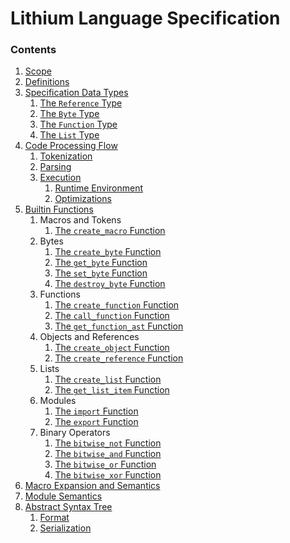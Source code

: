 # Lithium Language Specification

### Contents

1. [Scope](./scope.md)
2. [Definitions](./definitions.md)
3. [Specification Data Types](./data-types/index.md)
	1. [The `Reference` Type](./data-types/reference.md)
	2. [The `Byte` Type](./data-types/buffer.md)
	3. [The `Function` Type](./data-types/function.md)
	4. [The `List` Type](./data-types/list.md)
4. [Code Processing Flow](./process/index.md)
	1. [Tokenization](./process/tokenize.md)
	2. [Parsing](./process/parse.md)
	3. [Execution](./process/execute/index.md)
		1. [Runtime Environment](./process/execute/runtime.md)
		2. [Optimizations](./process/execute/optimize.md)
5. [Builtin Functions](./builtins/index.md)
	1. Macros and Tokens
		1. [The `create_macro` Function](./builtins/create_macro.md)
	2. Bytes
		1. [The `create_byte` Function](./builtins/create_byte.md)
		2. [The `get_byte` Function](./builtins/get_byte.md)
		3. [The `set_byte` Function](./builtins/set_byte.md)
		4. [The `destroy_byte` Function](./builtins/destroy_byte.md)
	3. Functions
		1. [The `create_function` Function](./builtins/create_function.md)
		2. [The `call_function` Function](./builtins/call_function.md)
		3. [The `get_function_ast` Function](./builtins/get_function_ast.md)
	4. Objects and References
		1. [The `create_object` Function](./builtins/create_object.md)
		2. [The `create_reference` Function](./builtins/create_reference.md)
	5. Lists
		1. [The `create_list` Function](./builtins/create_list.md)
		2. [The `get_list_item` Function](./builtins/create_list.md)
	6. Modules
		1. [The `import` Function](./builtins/import.md)
		2. [The `export` Function](./builtins/export.md)
	7. Binary Operators
		1. [The `bitwise_not` Function](./builtins/bitwise_not.md)
		2. [The `bitwise_and` Function](./builtins/bitwise_and.md)
		3. [The `bitwise_or` Function](./builtins/bitwise_or.md)
		4. [The `bitwise_xor` Function](./builtins/bitwise_xor.md)
6. [Macro Expansion and Semantics](./macros.md)
7. [Module Semantics](./modules.md)
8. [Abstract Syntax Tree](./ast/index.md)
	1. [Format](./ast/format.md)
	2. [Serialization](./ast/serialize.md)